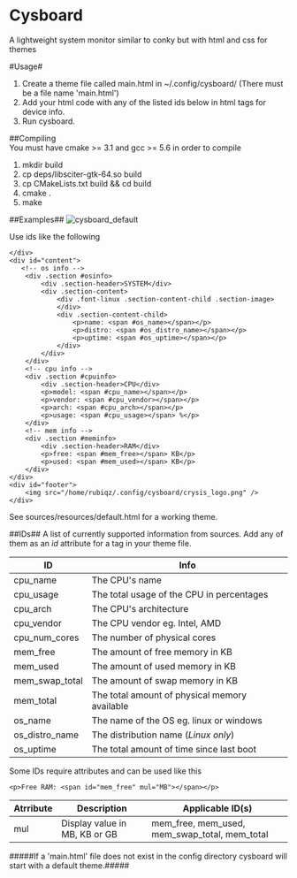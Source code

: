 Cysboard 
=========
A lightweight system monitor similar to conky but with html and
css for themes

#Usage#
1. Create a theme file called main.html in ~/.config/cysboard/ (There must be a file name 'main.html')
2. Add your html code with any of the listed ids below in html tags for device info.
3. Run cysboard.


##Compiling  
You must have cmake >= 3.1 and gcc >= 5.6 in order to compile

1. mkdir build
2. cp deps/libsciter-gtk-64.so build
3. cp CMakeLists.txt build && cd build
2. cmake .
3. make


##Examples##
![cysboard_default](https://cloud.githubusercontent.com/assets/3809183/21536018/bdfcee36-cd42-11e6-95de-2e8491c49ce5.png)

Use ids like the following 

    </div>
    <div id="content">
	   <!-- os info -->
	    <div .section #osinfo>
	        <div .section-header>SYSTEM</div>
	        <div .section-content>
	        	<div .font-linux .section-content-child .section-image>
	        	</div>
	        	<div .section-content-child>
	        		<p>name: <span #os_name></span></p>
	        		<p>distro: <span #os_distro_name></span></p>
	        		<p>uptime: <span #os_uptime></span></p>
	        	</div>
	        </div>
	    </div>
	    <!-- cpu info -->
	    <div .section #cpuinfo>
	        <div .section-header>CPU</div>
	        <p>model: <span #cpu_name></span></p>
	        <p>vendor: <span #cpu_vendor></span></p>
	        <p>arch: <span #cpu_arch></span></p>
	        <p>usage: <span #cpu_usage></span> %</p>
	    </div>
	    <!-- mem info -->
	    <div .section #meminfo>
	        <div .section-header>RAM</div>
	        <p>free: <span #mem_free></span> KB</p>
	        <p>used: <span #mem_used></span> KB</p>
	    </div>
    </div>
    <div id="footer">
    	<img src="/home/rubiqz/.config/cysboard/crysis_logo.png" />
    </div>

See sources/resources/default.html for a working theme.

##IDs##
A list of currently supported information from sources. Add any of
them as an *id* attribute for a tag in your theme file.

ID             | Info
-------------- | -----------------
cpu_name       |  The CPU's name                                 
cpu_usage      | The total usage of the CPU in percentages      
cpu_arch       | The CPU's architecture                         
cpu_vendor     | The CPU vendor eg. Intel, AMD                  
cpu_num_cores  | The number of physical cores                
mem_free       | The amount of free memory in KB                
mem_used       | The amount of used memory in KB                
mem_swap_total | The amount of swap memory in KB                
mem_total      | The total amount of physical memory available  
os_name        | The name of the OS eg. linux or windows        
os_distro_name | The distribution name (*Linux only*)       
os_uptime      | The total amount of time since last boot 

Some IDs require attributes and can be used like this

	<p>Free RAM: <span id="mem_free" mul="MB"></span></p>

Atrribute       | Description                    | Applicable ID(s)
----------------| ------------------------------ | ---------------------------------------------
mul             | Display value in MB, KB or GB  | mem_free, mem_used, mem_swap_total, mem_total



#####If a 'main.html' file does not exist in the config directory cysboard will start with a default theme.#####


